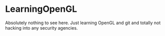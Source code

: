 # LearningOpenGL
Absolutely nothing to see here. Just learning OpenGL and git and totally not hacking into any security agencies.
